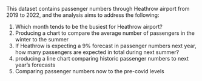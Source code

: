 This dataset contains passenger numbers through Heathrow airport from 2019 to 2022,
and the analysis aims to address the following:

1. Which month tends to be the busiest for Heathrow airport?
2. Producing a chart to compare the average number of passengers in the winter to the summer
3. If Heathrow is expecting a 9% forecast in passenger numbers next year, 
   how many passengers are expected in total during next summer?
4. producing a line chart comparing historic passenger numbers to next year’s forecasts
5. Comparing passenger numbers now to the pre-covid levels

